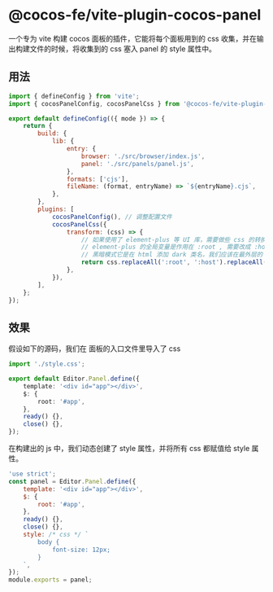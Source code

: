 # @cocos-fe/vite-plugin-cocos-panel

一个专为 vite 构建 cocos 面板的插件，它能将每个面板用到的 css 收集，并在输出构建文件的时候，将收集到的 css 塞入 panel 的 style 属性中。

## 用法

```js
import { defineConfig } from 'vite';
import { cocosPanelConfig, cocosPanelCss } from '@cocos-fe/vite-plugin-cocos-panel';

export default defineConfig(({ mode }) => {
    return {
        build: {
            lib: {
                entry: {
                    browser: './src/browser/index.js',
                    panel: './src/panels/panel.js',
                },
                formats: ['cjs'],
                fileName: (format, entryName) => `${entryName}.cjs`,
            },
        },
        plugins: [
            cocosPanelConfig(), // 调整配置文件
            cocosPanelCss({
                transform: (css) => {
                    // 如果使用了 element-plus 等 UI 库，需要做些 css 的转换工作
                    // element-plus 的全局变量是作用在 :root , 需要改成 :host
                    // 黑暗模式它是在 html 添加 dark 类名，我们应该在最外层的 #app 添加 class="dark"
                    return css.replaceAll(':root', ':host').replaceAll('html.dark', '#app.dark');
                },
            }),
        ],
    };
});
```

## 效果

假设如下的源码，我们在 面板的入口文件里导入了 css

```ts
import './style.css';

export default Editor.Panel.define({
    template: '<div id="app"></div>',
    $: {
        root: '#app',
    },
    ready() {},
    close() {},
});
```

在构建出的 js 中，我们动态创建了 style 属性，并将所有 css 都赋值给 style 属性。

```js
'use strict';
const panel = Editor.Panel.define({
    template: '<div id="app"></div>',
    $: {
        root: '#app',
    },
    ready() {},
    close() {},
    style: /* css */ `
        body {
            font-size: 12px;
        }
    `,
});
module.exports = panel;
```
